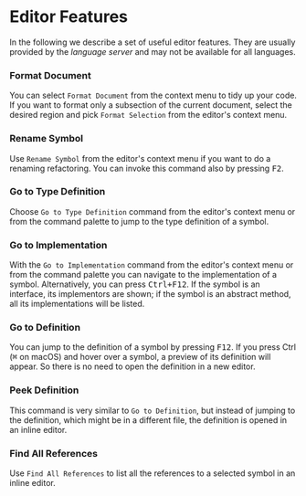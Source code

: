 # Editor Features

In the following we describe a set of useful editor features. They are usually provided by the *language server* and may not be available for all languages.

### Format Document

You can select `Format Document` from the context menu to tidy up your code.
If you want to format only a subsection of the current document, select the desired region and pick `Format Selection` from the editor's context menu.

### Rename Symbol

Use `Rename Symbol` from the editor's context menu if you want to do a renaming refactoring. You can invoke this command also by pressing <kbd>F2</kbd>.

### Go to Type Definition

Choose `Go to Type Definition` command from the editor's context menu or from the command palette to jump to the type definition of a symbol.

### Go to Implementation

With the `Go to Implementation` command from the editor's context menu or from the command palette you can navigate to the implementation of a symbol. Alternatively, you can press <kbd>Ctrl+F12</kbd>. If the symbol is an interface, its implementors are shown; if the symbol is an abstract method, all its implementations will be listed.

### Go to Definition

You can jump to the definition of a symbol by pressing <kbd>F12</kbd>.
If you press </kbd>Ctrl</kbd> (<kbd>⌘</kbd> on macOS) and hover over a symbol, a preview of its definition will appear. So there is no need to open the definition in a new editor.

### Peek Definition

This command is very similar to `Go to Definition`, but instead of jumping to the definition, which might be in a different file, the definition is opened in an inline editor.

### Find All References

Use `Find All References` to list all the references to a selected symbol in an inline editor.
